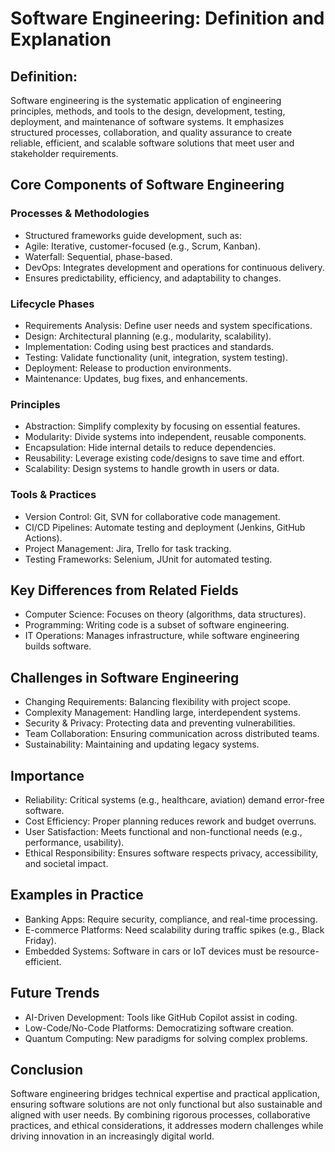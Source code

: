 # Software Engineering: Definition and Explanation

## Definition:
Software engineering is the systematic application of engineering principles, methods, and tools to the design, development, testing, deployment, and maintenance of software systems. It emphasizes structured processes, collaboration, and quality assurance to create reliable, efficient, and scalable software solutions that meet user and stakeholder requirements.

## Core Components of Software Engineering

### Processes & Methodologies
- Structured frameworks guide development, such as:
- Agile: Iterative, customer-focused (e.g., Scrum, Kanban).
- Waterfall: Sequential, phase-based.
- DevOps: Integrates development and operations for continuous delivery.
- Ensures predictability, efficiency, and adaptability to changes.

### Lifecycle Phases
- Requirements Analysis: Define user needs and system specifications.
- Design: Architectural planning (e.g., modularity, scalability).
- Implementation: Coding using best practices and standards.
- Testing: Validate functionality (unit, integration, system testing).
- Deployment: Release to production environments.
- Maintenance: Updates, bug fixes, and enhancements.

### Principles
- Abstraction: Simplify complexity by focusing on essential features.
- Modularity: Divide systems into independent, reusable components.
- Encapsulation: Hide internal details to reduce dependencies.
- Reusability: Leverage existing code/designs to save time and effort.
- Scalability: Design systems to handle growth in users or data.

### Tools & Practices
- Version Control: Git, SVN for collaborative code management.
- CI/CD Pipelines: Automate testing and deployment (Jenkins, GitHub Actions).
- Project Management: Jira, Trello for task tracking.
- Testing Frameworks: Selenium, JUnit for automated testing.

## Key Differences from Related Fields
- Computer Science: Focuses on theory (algorithms, data structures).
- Programming: Writing code is a subset of software engineering.
- IT Operations: Manages infrastructure, while software engineering builds software.

## Challenges in Software Engineering
- Changing Requirements: Balancing flexibility with project scope.
- Complexity Management: Handling large, interdependent systems.
- Security & Privacy: Protecting data and preventing vulnerabilities.
- Team Collaboration: Ensuring communication across distributed teams.
- Sustainability: Maintaining and updating legacy systems.

## Importance
- Reliability: Critical systems (e.g., healthcare, aviation) demand error-free software.
- Cost Efficiency: Proper planning reduces rework and budget overruns.
- User Satisfaction: Meets functional and non-functional needs (e.g., performance, usability).
- Ethical Responsibility: Ensures software respects privacy, accessibility, and societal impact.

## Examples in Practice
- Banking Apps: Require security, compliance, and real-time processing.
- E-commerce Platforms: Need scalability during traffic spikes (e.g., Black Friday).
- Embedded Systems: Software in cars or IoT devices must be resource-efficient.

## Future Trends
- AI-Driven Development: Tools like GitHub Copilot assist in coding.
- Low-Code/No-Code Platforms: Democratizing software creation.
- Quantum Computing: New paradigms for solving complex problems.

## Conclusion
Software engineering bridges technical expertise and practical application, ensuring software solutions are not only functional but also sustainable and aligned with user needs. By combining rigorous processes, collaborative practices, and ethical considerations, it addresses modern challenges while driving innovation in an increasingly digital world.

